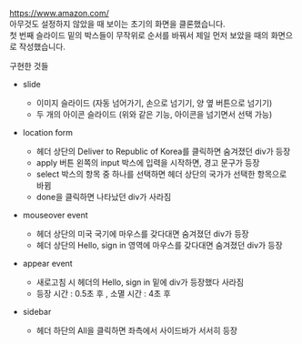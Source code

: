   https://www.amazon.com/    
 아무것도 설정하지 않았을 때 보이는 초기의 화면을 클론했습니다.   
 첫 번째 슬라이드 밑의 박스들이 무작위로 순서를 바꿔서 제일 먼저 보았을 때의 화면으로 작성했습니다.
 
구현한 것들   
* slide
   * 이미지 슬라이드 (자동 넘어가기, 손으로 넘기기, 양 옆 버튼으로 넘기기)
   * 두 개의 아이콘 슬라이드 (위와 같은 기능, 아이콘을 넘기면서 선택 가능)   
 
 * location form
   * 헤더 상단의 Deliver to Republic of Korea를 클릭하면 숨겨졌던 div가 등장
   * apply 버튼 왼쪽의 input 박스에 입력을 시작하면, 경고 문구가 등장
   * select 박스의 항목 중 하나를 선택하면 헤더 상단의 국가가 선택한 항목으로 바뀜
   * done을 클릭하면 나타났던 div가 사라짐   
   
 * mouseover event
   * 헤더 상단의 미국 국기에 마우스를 갖다대면 숨겨졌던 div가 등장
   * 헤더 상단의 Hello, sign in 영역에 마우스를 갖다대면 숨겨졌던 div가 등장   
   
 * appear event
   * 새로고침 시 헤더의 Hello, sign in 밑에 div가 등장했다 사라짐
   * 등장 시간 : 0.5초 후 , 소멸 시간 : 4초 후
   
 * sidebar
   * 헤더 하단의 All을 클릭하면 좌측에서 사이드바가 서서히 등장   
